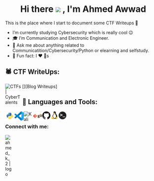 <h1 align="center"> Hi there <img src="https://media.giphy.com/media/hvRJCLFzcasrR4ia7z/giphy.gif" width="25px"></a> , I'm Ahmed Awwad</h1>


This is the place where I start to document some CTF Writeups 📝

- I’m currently studying Cybersecurity which is really cool :wink:
- 🎓 I’m Communication and Electronic Engineer.
- 💬 Ask me about anything related to Communicatition/Cybersecurity/Python or elearning and selfstudy.
- 👦 Fun fact: I :heart: :dog:s


<div style="margin-right: 30px;">
 <h2> 🕷 CTF WriteUps:</h2>
<!--[<img align="left" alt="CTFs | CyberTalents"  width="80px" src="https://www.arabnet.me/ContentFiles/9064Logo.png?w=336&h=336&mode=fit"/>][Cybertalents WriteUps]-->
[<img align="left" alt="CTFs | CyberTalents"  width="55px" src="https://ahmedkawwad.github.io/images/site/k-icon%20-invert_hu853d0774892b5f84d30746ce0d4103bc_12477_42x0_resize_box_3.png?w=336&h=336&mode=fit"/>][Blog Writeups]
<!--[<img align="left" alt="CTFs | PicoCTFs" width="80px" src="https://remakelearning.org/wp-content/uploads/2021/03/picoCTF.png" />][PicoCTFs WriteUps]-->
</div>
<div style="margin-right: 80px;">
<h2>📌 Languages and Tools:</h2>
 <a href="#"> <img align="left" alt="Python" width="30px" src="https://raw.githubusercontent.com/github/explore/80688e429a7d4ef2fca1e82350fe8e3517d3494d/topics/python/python.png" />
<img align="left" alt="Visual Studio Code" width="30px" src="https://raw.githubusercontent.com/github/explore/80688e429a7d4ef2fca1e82350fe8e3517d3494d/topics/visual-studio-code/visual-studio-code.png" />
<img align="left" alt="Kali" width="30px" src="https://www.pikpng.com/pngl/b/247-2470992_kali-linux-logo-backtrack-clipart.png"/>

<img align="left" alt="Git" width="30px" src="https://raw.githubusercontent.com/github/explore/80688e429a7d4ef2fca1e82350fe8e3517d3494d/topics/git/git.png" />

<img align="left" alt="GitHub" width="26px" src="https://raw.githubusercontent.com/github/explore/78df643247d429f6cc873026c0622819ad797942/topics/github/github.png" />

<img align="left" alt="linux" width="26px" src="https://raw.githubusercontent.com/devicons/devicon/master/icons/linux/linux-original.svg" />

<img align="left" alt="Terminal" width="26px" src="https://raw.githubusercontent.com/github/explore/80688e429a7d4ef2fca1e82350fe8e3517d3494d/topics/terminal/terminal.png" />

</a>
</div>

<br />

### Connect with me:

[<img align="left" alt="ahmed_k_2 | logo"  width="22px" src="https://ahmedkawwad.github.io/images/site/k-icon%20-invert_hu853d0774892b5f84d30746ce0d4103bc_12477_42x0_resize_box_3.png" />][Website]
<!-- [<img align="left" alt="ahmedkawwad | Facebook"  width="22px" src="https://cdn.jsdelivr.net/npm/simple-icons@v3/icons/facebook.svg" />][Facebook]
[<img align="left" alt="ahmed-k-awwad | LinkedIn"  width="22px" src="https://cdn.jsdelivr.net/npm/simple-icons@v3/icons/linkedin.svg" />][linkedin] -->


<br />

[Website]: https://ahmedkawwad.github.io/
[Blog Writeups]: https://ahmedkawwad.github.io/post/
[PicoCTFs WriteUps]:https://ahmedkawwad.github.io/post/writeup/
[CyberTalents WriteUps]:https://ahmedkawwad.github.io/post/writeup/
[linkedin]: https://linkedin.com/in/ahmed-k-awwad
[Facebook]: https://www.facebook.com/ahmedkawwad/
